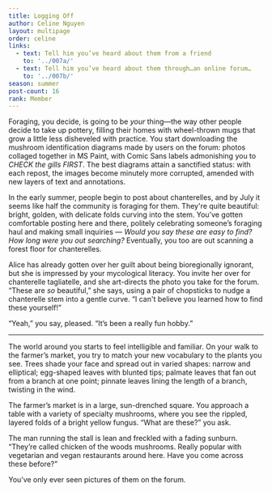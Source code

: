```yaml
---
title: Logging Off
author: Celine Nguyen
layout: multipage
order: celine
links:
  - text: Tell him you’ve heard about them from a friend
    to: '../007a/'
  - text: Tell him you’ve heard about them through…an online forum…
    to: '../007b/'
season: summer
post-count: 16
rank: Member
---
```


Foraging, you decide, is going to be *your* thing—the way other people decide to take up pottery, filling their homes with wheel-thrown mugs that grow a little less disheveled with practice. You start downloading the mushroom identification diagrams made by users on the forum: photos collaged together in MS Paint, with Comic Sans labels admonishing you to *CHECK the gills FIRST*. The best diagrams attain a sanctified status: with each repost, the images become minutely more corrupted, amended with new layers of text and annotations.

In the early summer, people begin to post about chanterelles, and by July it seems like half the community is foraging for them. They're quite beautiful: bright, golden, with delicate folds curving into the stem. You’ve gotten comfortable posting here and there, politely celebrating someone’s foraging haul and making small inquiries — *Would you say these are easy to find? How long were you out searching?* Eventually, you too are out scanning a forest floor for chanterelles.

Alice has already gotten over her guilt about being bioregionally ignorant, but she is impressed by your mycological literacy. You invite her over for chanterelle tagliatelle, and she art-directs the photo you take for the forum. “These are *so* beautiful,” she says, using a pair of chopsticks to nudge a chanterelle stem into a gentle curve. “I can't believe you learned how to find these yourself!”

“Yeah,” you say, pleased. “It’s been a really fun hobby.”

---

The world around you starts to feel intelligible and familiar. On your walk to the farmer’s market, you try to match your new vocabulary to the plants you see. Trees shade your face and spread out in varied shapes: narrow and elliptical; egg-shaped leaves with blunted tips; palmate leaves that fan out from a branch at one point; pinnate leaves lining the length of a branch, twisting in the wind.

The farmer’s market is in a large, sun-drenched square. You approach a table with a variety of specialty mushrooms, where you see the rippled, layered folds of a bright yellow fungus. “What are these?” you ask.

The man running the stall is lean and freckled with a fading sunburn. “They’re called chicken of the woods mushrooms. Really popular with vegetarian and vegan restaurants around here. Have you come across these before?”

You’ve only ever seen pictures of them on the forum.
